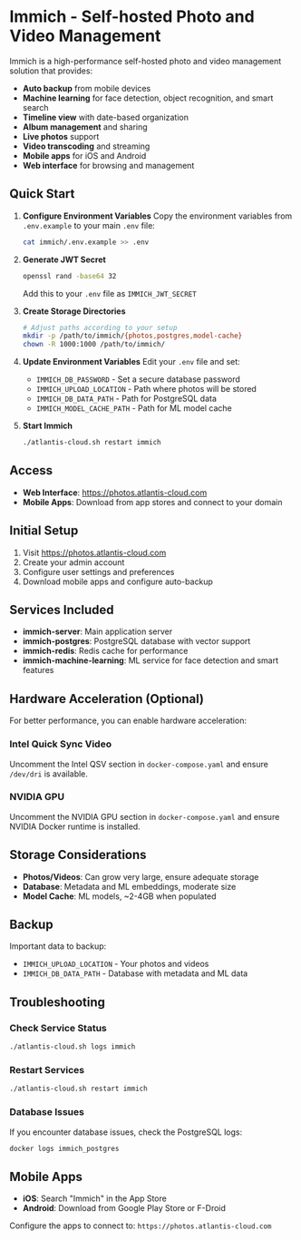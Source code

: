 # Immich - Self-hosted Photo and Video Management

Immich is a high-performance self-hosted photo and video management solution that provides:

- **Auto backup** from mobile devices
- **Machine learning** for face detection, object recognition, and smart search
- **Timeline view** with date-based organization
- **Album management** and sharing
- **Live photos** support
- **Video transcoding** and streaming
- **Mobile apps** for iOS and Android
- **Web interface** for browsing and management

## Quick Start

1. **Configure Environment Variables**
   Copy the environment variables from `.env.example` to your main `.env` file:

   ```bash
   cat immich/.env.example >> .env
   ```

2. **Generate JWT Secret**

   ```bash
   openssl rand -base64 32
   ```

   Add this to your `.env` file as `IMMICH_JWT_SECRET`

3. **Create Storage Directories**

   ```bash
   # Adjust paths according to your setup
   mkdir -p /path/to/immich/{photos,postgres,model-cache}
   chown -R 1000:1000 /path/to/immich/
   ```

4. **Update Environment Variables**
   Edit your `.env` file and set:

   - `IMMICH_DB_PASSWORD` - Set a secure database password
   - `IMMICH_UPLOAD_LOCATION` - Path where photos will be stored
   - `IMMICH_DB_DATA_PATH` - Path for PostgreSQL data
   - `IMMICH_MODEL_CACHE_PATH` - Path for ML model cache

5. **Start Immich**
   ```bash
   ./atlantis-cloud.sh restart immich
   ```

## Access

- **Web Interface**: https://photos.atlantis-cloud.com
- **Mobile Apps**: Download from app stores and connect to your domain

## Initial Setup

1. Visit https://photos.atlantis-cloud.com
2. Create your admin account
3. Configure user settings and preferences
4. Download mobile apps and configure auto-backup

## Services Included

- **immich-server**: Main application server
- **immich-postgres**: PostgreSQL database with vector support
- **immich-redis**: Redis cache for performance
- **immich-machine-learning**: ML service for face detection and smart features

## Hardware Acceleration (Optional)

For better performance, you can enable hardware acceleration:

### Intel Quick Sync Video

Uncomment the Intel QSV section in `docker-compose.yaml` and ensure `/dev/dri` is available.

### NVIDIA GPU

Uncomment the NVIDIA GPU section in `docker-compose.yaml` and ensure NVIDIA Docker runtime is installed.

## Storage Considerations

- **Photos/Videos**: Can grow very large, ensure adequate storage
- **Database**: Metadata and ML embeddings, moderate size
- **Model Cache**: ML models, ~2-4GB when populated

## Backup

Important data to backup:

- `IMMICH_UPLOAD_LOCATION` - Your photos and videos
- `IMMICH_DB_DATA_PATH` - Database with metadata and ML data

## Troubleshooting

### Check Service Status

```bash
./atlantis-cloud.sh logs immich
```

### Restart Services

```bash
./atlantis-cloud.sh restart immich
```

### Database Issues

If you encounter database issues, check the PostgreSQL logs:

```bash
docker logs immich_postgres
```

## Mobile Apps

- **iOS**: Search "Immich" in the App Store
- **Android**: Download from Google Play Store or F-Droid

Configure the apps to connect to: `https://photos.atlantis-cloud.com`

